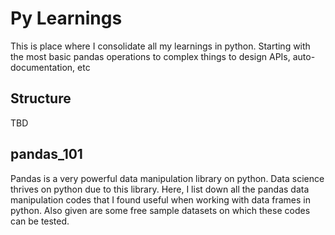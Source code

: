 # Py Learnings
This is place where I consolidate all my learnings in python. Starting with the most basic pandas operations to complex things to design APIs, auto-documentation, etc

## Structure 

TBD

## pandas_101
Pandas is a very powerful data manipulation library on python. Data science thrives on python due to this library. Here, I list down all the pandas data manipulation codes that I found useful when working with data frames in python. Also given are some free sample datasets on which these codes can be tested. 

